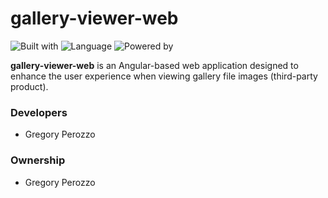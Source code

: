 # gallery-viewer-web

![Built with](https://img.shields.io/badge/built%20with-Angular-DD0031)
![Language](https://img.shields.io/badge/language-TypeScript-3178C6)
![Powered by](https://img.shields.io/badge/powered%20by-energy%20drinks-ff69b4)

**gallery-viewer-web** is an Angular-based web application designed to enhance the user experience when viewing gallery file images (third-party product).

<h3>Developers</h3>

- Gregory Perozzo

<h3>Ownership</h3>

- Gregory Perozzo
